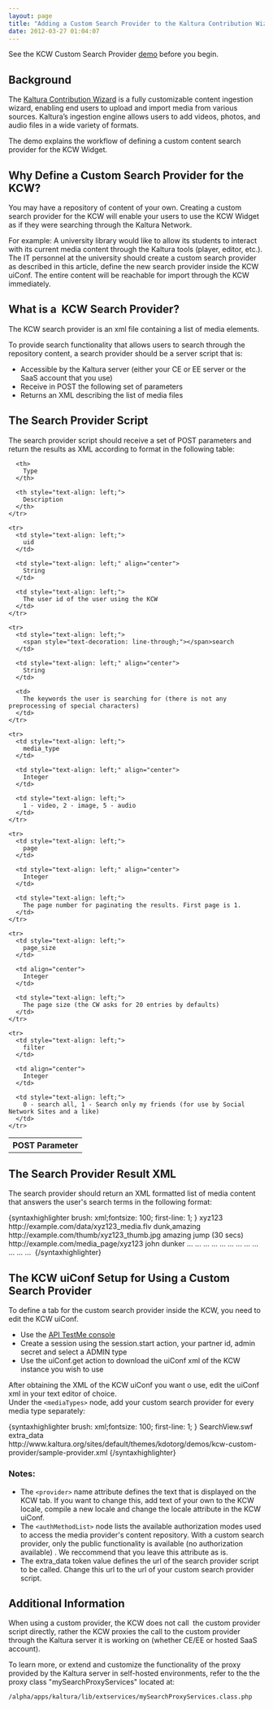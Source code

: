 ```yaml
---
layout: page
title: "Adding a Custom Search Provider to the Kaltura Contribution Wizard (KCW)"
date: 2012-03-27 01:04:07
---
```


See the KCW Custom Search Provider <a href="http://www.kaltura.org/sites/default/themes/kdotorg/demos/kcw-custom-provider/contribution_wizard.php" target="_blank">demo</a> before you begin.

## Background

The <a href="http://knowledge.kaltura.com/kaltura-contribution-wizard-kcw" target="_blank">Kaltura Contribution Wizard</a> is a fully customizable content ingestion wizard, enabling end users to upload and import media from various sources. Kaltura’s ingestion engine allows users to add videos, photos, and audio files in a wide variety of formats. 

The demo explains the workflow of defining a custom content search provider for the KCW Widget.

## Why Define a Custom Search Provider for the KCW?

You may have a repository of content of your own. Creating a custom search provider for the KCW will enable your users to use the KCW Widget as if they were searching through the Kaltura Network.

For example: A university library would like to allow its students to interact with its current media content through the Kaltura tools (player, editor, etc.).  
The IT personnel at the university should create a custom search provider as described in this article, define the new search provider inside the KCW uiConf. The entire content will be reachable for import through the KCW immediately.

## What is a  KCW Search Provider?

The KCW search provider is an xml file containing a list of media elements.

To provide search functionality that allows users to search through the repository content, a search provider should be a server script that is:

*   Accessible by the Kaltura server (either your CE or EE server or the SaaS account that you use)
*   Receive in POST the following set of parameters
*   Returns an XML describing the list of media files

## The Search Provider Script

The search provider script should receive a set of POST parameters and return the results as XML according to format in the following table:

<table cellpadding="6">
  <tbody>
    <tr>
      <th>
        POST Parameter
      </th>
      
      <th>
        Type
      </th>
      
      <th style="text-align: left;">
        Description
      </th>
    </tr>
    
    <tr>
      <td style="text-align: left;">
        uid
      </td>
      
      <td style="text-align: left;" align="center">
        String
      </td>
      
      <td style="text-align: left;">
        The user id of the user using the KCW
      </td>
    </tr>
    
    <tr>
      <td style="text-align: left;">
        <span style="text-decoration: line-through;"></span>search
      </td>
      
      <td style="text-align: left;" align="center">
        String
      </td>
      
      <td>
        The keywords the user is searching for (there is not any preprocessing of special characters)
      </td>
    </tr>
    
    <tr>
      <td style="text-align: left;">
        media_type
      </td>
      
      <td style="text-align: left;" align="center">
        Integer
      </td>
      
      <td style="text-align: left;">
        1 - video, 2 - image, 5 - audio
      </td>
    </tr>
    
    <tr>
      <td style="text-align: left;">
        page
      </td>
      
      <td style="text-align: left;" align="center">
        Integer
      </td>
      
      <td style="text-align: left;">
        The page number for paginating the results. First page is 1.
      </td>
    </tr>
    
    <tr>
      <td style="text-align: left;">
        page_size
      </td>
      
      <td align="center">
        Integer
      </td>
      
      <td style="text-align: left;">
        The page size (the CW asks for 20 entries by defaults)
      </td>
    </tr>
    
    <tr>
      <td style="text-align: left;">
        filter
      </td>
      
      <td align="center">
        Integer
      </td>
      
      <td style="text-align: left;">
        0 - search all, 1 - Search only my friends (for use by Social Network Sites and a like) 
      </td>
    </tr>
  </tbody>
</table>

## The Search Provider Result XML

The search provider should return an XML formatted list of media content that answers the user's search terms in the following format:

<div>
  {syntaxhighlighter brush: xml;fontsize: 100; first-line: 1; }<objects> <num_0> <id>xyz123</id><!-- An id that uniquely identify the media --> <url>http://example.com/data/xyz123_media.flv</url><!-- The url to download the media file from --> <tags>dunk,amazing</tags><!-- Comma delimited tags --> <title>amazing dunk</title><!-- The name of the media --> <thumb>http://example.com/thumb/xyz123_thumb.jpg</thumb><!-- Thumbnail url --> <description>amazing jump (30 secs)</description><!-- Displayed description shown in the CW as a tooltip - this will not be stored after import --> <source_link>http://example.com/media_page/xyz123</source_link><!-- OPTIONAL - link to an html page containing the media (for source attribution) --> <credit>john dunker</credit><!-- OPTIONAL - containing attribution information --> <media_source></media_source><!-- OPTIONAL - overrides the request media source --> <flash_playback_type></flash_playback_type><!-- OPTIONAL - for audio files "audio" / "video" --> <license></license><!-- OPTIONAL - enumeration for license type --> </num_0> <num_1> <id>...</id> <url>...</url> <tags>...</tags> <title>...</title> <thumb>...</thumb> <description>...</description> <source_link>...</source_link> <credit>...</credit> <media_source>...</media_source> <flash_playback_type>...</flash_playback_type> <license>...</license> </num_1> ... <num_N> ... </num_N> </objects> {/syntaxhighlighter}
</div>

## The KCW uiConf Setup for Using a Custom Search Provider

To define a tab for the custom search provider inside the KCW, you need to edit the KCW uiConf.

*   Use the <a href="http://www.kaltura.com/api_v3/testme/" target="_blank">API TestMe console</a>
*   Create a session using the session.start action, your partner id, admin secret and select a ADMIN type
*   Use the uiConf.get action to download the uiConf xml of the KCW instance you wish to use

After obtaining the XML of the KCW uiConf you want o use, edit the uiConf xml in your text editor of choice.  
Under the `<mediaTypes>` node, add your custom search provider for every media type separately:

<div>
  {syntaxhighlighter brush: xml;fontsize: 100; first-line: 1; }<media type="video"> <!-- For every media type; video, audio, image, document, etc. --> <provider id="thissite" name="anywebpage" code="28"> <!-- leave the id and code attributes as is, the name attribute is linked to the locale used --> <moduleUrl>SearchView.swf</moduleUrl> <!-- Always leave as is - this define the actual KCW view to load --> <authMethodList> <authMethod type="1" /> </authMethodList> <tokens> <token> <name>extra_data</name> <value>http://www.kaltura.org/sites/default/themes/kdotorg/demos/kcw-custom-provider/sample-provider.xml</value> </token> </tokens> </provider> </media>{/syntaxhighlighter}
</div>

### Notes:

*   The `<provider>` name attribute defines the text that is displayed on the KCW tab. If you want to change this, add text of your own to the KCW locale, compile a new locale and change the locale attribute in the KCW uiConf.
*   The `<authMethodList>` node lists the available authorization modes used to access the media provider's content repository. With a custom search provider, only the public functionality is available (no authorization available) . We reccommend that you leave this attribute as is.
*   The extra_data token value defines the url of the search provider script to be called. Change this url to the url of your custom search provider script.

## Additional Information

When using a custom provider, the KCW does not call  the custom provider script directly, rather the KCW proxies the call to the custom provider through the Kaltura server it is working on (whether CE/EE or hosted SaaS account).

To learn more, or extend and customize the functionality of the proxy provided by the Kaltura server in self-hosted environments, refer to the the proxy class "mySearchProxyServices" located at:

`/alpha/apps/kaltura/lib/extservices/mySearchProxyServices.class.php`